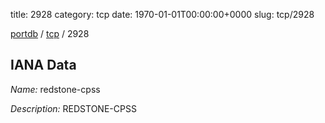 title: 2928
category: tcp
date: 1970-01-01T00:00:00+0000
slug: tcp/2928

[portdb](/) / [tcp](/category/tcp.html) / 2928


## IANA Data

_Name:_ redstone-cpss

_Description:_ REDSTONE-CPSS

